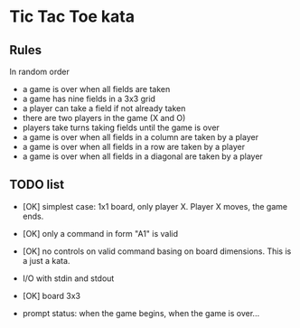 # Tic Tac Toe kata

## Rules

In random order

* a game is over when all fields are taken
* a game has nine fields in a 3x3 grid
* a player can take a field if not already taken
* there are two players in the game (X and O)
* players take turns taking fields until the game is over
* a game is over when all fields in a column are taken by a player
* a game is over when all fields in a row are taken by a player
* a game is over when all fields in a diagonal are taken by a player

## TODO list

* [OK] simplest case: 1x1 board, only player X. Player X moves, the game ends.

* [OK] only a command in form "A1" is valid

* [OK] no controls on valid command basing on board dimensions. This is a just a kata.

* I/O with stdin and stdout

* [OK] board 3x3

* prompt status: when the game begins, when the game is over...